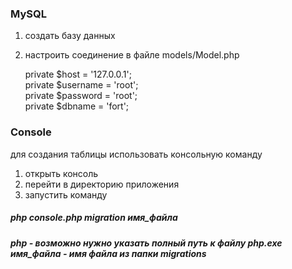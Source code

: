 <h3>MySQL</h3>

1. создать базу данных
2. настроить соединение в файле models/Model.php

    <div>
        private $host = '127.0.0.1';
    </div>
    <div>
        private $username = 'root';
    </div>
    <div>
        private $password = 'root';
    </div>
    <div>
        private $dbname = 'fort';
    </div>

<h3>Console</h3>

для создания таблицы использовать консольную команду

1. открыть консоль
2. перейти в директорию приложения
3. запустить команду

<h5>php console.php migration имя_файла<h5>

<div>
    <b>php</b> - возможно нужно указать полный путь к файлу php.exe
</div>
<div>
    <b>имя_файла</b> - имя файла из папки migrations
<div>